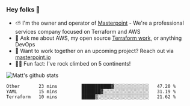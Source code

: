 

### Hey folks 👋

- ⛅️ I'm the owner and operator of [Masterpoint](https://masterpoint.io) - We're a professional services company focused on Terraform and AWS
- 💬 Ask me about AWS, my open source [Terraform work](https://github.com/masterpointio?q=terraform&type=&language=hcl), or anything DevOps
- 🔨 Want to work together on an upcoming project? Reach out via [masterpoint.io](https://masterpoint.io)
- 🧗‍♂️ Fun fact: I've rock climbed on 5 continents! 


![Matt's github stats](https://github-readme-stats.vercel.app/api?username=Gowiem&count_private=true&theme=cobalt&show_icons=true)

<!--START_SECTION:waka-->
```text
Other       23 mins         ███████████▓░░░░░░░░░░░░░   47.20 % 
YAML        15 mins         ███████▓░░░░░░░░░░░░░░░░░   31.19 % 
Terraform   10 mins         █████▒░░░░░░░░░░░░░░░░░░░   21.62 % 
```
<!--END_SECTION:waka-->
